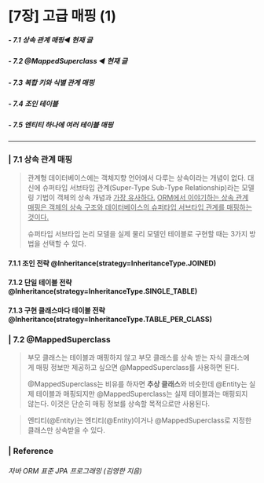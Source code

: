 # [7장] 고급 매핑 (1)

##### - 7.1 상속 관계 매핑◀︎ **현재 글**

##### - 7.2 @MappedSuperclass ◀︎ **현재 글**

##### - 7.3 복합 키와 식별 관계 매핑 

##### - 7.4 조인 테이블 

##### - 7.5 엔티티 하나에 여러 테이블 매핑

___

### | 7.1 상속 관계 매핑 

> 관계형 데이터베이스에는 객체지향 언어에서 다루는 상속이라는 개념이 없다. 대신에 슈퍼타입 서브타입 관계(Super-Type Sub-Type Relationship)라는 모델링 기법이 객체의 상속 개념과 <u>가장 유사하다.</u> <u>ORM에서 이야기하는 상속 관계 매핑은 객체의 상속 구조와 데이터베이스의 슈퍼타입 서브타입 관계를 매핑하는 것이다.</u>
>
> 슈퍼타입 서브타입 논리 모델을 실제 물리 모델인 테이블로 구현할 때는 3가지 방법을 선택할 수 있다. 

#### 7.1.1 조인 전략 @Inheritance(strategy=InheritanceType.JOINED)



#### 7.1.2 단일 테이블 전략 @Inheritance(strategy=InheritanceType.SINGLE_TABLE)



#### 7.1.3 구현 클래스마다 테이블 전략 @Inheritance(strategy=InheritanceType.TABLE_PER_CLASS)





### | 7.2 @MappedSuperclass

> 부모 클래스는 테이블과 매핑하지 않고 부모 클래스를 상속 받는 자식 클래스에게 매핑 정보만 제공하고 싶으면 @MappedSuperclass를 사용하면 된다. 
>
> @MappedSuperclass는 비유를 하자면 **추상 클래스**와 비슷한데 @Entity는 실제 테이블과 매핑되지만 @MappedSuperclass는 실제 테이블과는 매핑되지 않는다. 이것은 단순히 매핑 정보를 상속할 목적으로만 사용된다. 



> 엔티티(@Entity)는 엔티티(@Entity)이거나 @MappedSuperclass로 지정한 클래스만 상속받을 수 있다.







### | Reference

###### 자바 ORM 표준 JPA 프로그래밍 (김영한 지음)